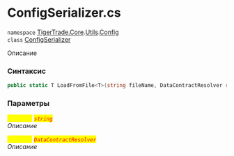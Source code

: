
# ConfigSerializer.cs
`namespace` [TigerTrade.Core](../../../TigerTrade.Core.md).[Utils](../../../TigerTrade.Core/Utils.md).[Config](../../../TigerTrade.Core/Utils/Config.md)  
    `class` [ConfigSerializer](../../ConfigSerializer.cs.md)

Описание

### Синтаксис
```csharp
public static T LoadFromFile<T>(string fileName, DataContractResolver resolver = null)
```

### Параметры  
<mark style="color:yellow;">`fileName`</mark> <mark style="color:red;">*`string`*</mark>  
 *Описание*  
  
<mark style="color:yellow;">`resolver`</mark> <mark style="color:red;">*`DataContractResolver`*</mark>  
 *Описание*  
  

                    
                    